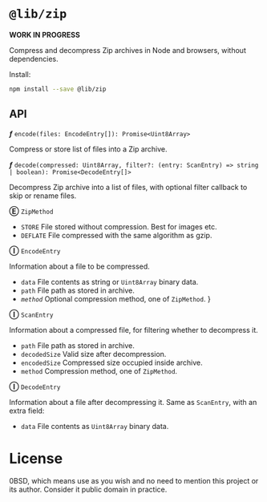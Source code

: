 # `@lib/zip`

**WORK IN PROGRESS**

Compress and decompress Zip archives in Node and browsers, without dependencies.

Install:

```bash
npm install --save @lib/zip
```

## API

***ƒ*** `encode(files: EncodeEntry[]): Promise<Uint8Array>`

Compress or store list of files into a Zip archive.

***ƒ*** `decode(compressed: Uint8Array, filter?: (entry: ScanEntry) => string | boolean): Promise<DecodeEntry[]>`

Decompress Zip archive into a list of files, with optional filter callback to skip or rename files.

**Ⓔ** `ZipMethod`

- `STORE` File stored without compression. Best for images etc.
- `DEFLATE` File compressed with the same algorithm as gzip.

**Ⓘ** `EncodeEntry`

Information about a file to be compressed.

- `data` File contents as string or `Uint8Array` binary data.
- `path` File path as stored in archive.
- *`method`* Optional compression method, one of `ZipMethod`.
}

**Ⓘ** `ScanEntry`

Information about a compressed file, for filtering whether to decompress it.

- `path` File path as stored in archive.
- `decodedSize` Valid size after decompression.
- `encodedSize` Compressed size occupied inside archive.
- `method` Compression method, one of `ZipMethod`.

**Ⓘ** `DecodeEntry`

Information about a file after decompressing it. Same as `ScanEntry`, with an extra field:

- `data` File contents as `Uint8Array` binary data.

# License

0BSD, which means use as you wish and no need to mention this project or its author. Consider it public domain in practice.
